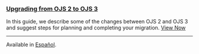 
### [ Upgrading from OJS 2 to OJS 3 ](/upgrading-ojs-2-to-3/)

In this guide, we describe some of the changes between OJS 2 and OJS 3 and suggest steps for planning and completing your migration. [View Now](/upgrading-ojs-2-to-3/)

---

<span class='fa fa-language'></span> Available in [Español](/upgrading-ojs-2-to-3/es/).